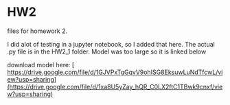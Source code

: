 # HW2

files for homework 2. 

I did alot of testing in a jupyter notebook, so I added that here. The actual .py file is in the HW2_1 folder. Model was too large so it is linked below

download model here: [ https://drive.google.com/file/d/1GJVPxTgGqvV9ohISG8EksuwLuNdTfcwL/view?usp=sharing](https://drive.google.com/file/d/1xa8U5yZay_hQR_C0LX2ftC1TBwk9cnxf/view?usp=sharing)
